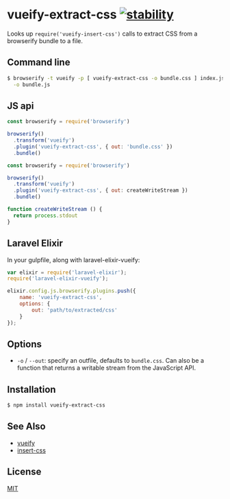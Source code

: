 # vueify-extract-css [![stability][0]][1]

Looks up `require('vueify-insert-css')` calls to extract CSS from a browserify bundle
to a file. 

## Command line
```sh
$ browserify -t vueify -p [ vueify-extract-css -o bundle.css ] index.js \
  -o bundle.js
```

## JS api
```js
const browserify = require('browserify')

browserify()
  .transform('vueify')
  .plugin('vueify-extract-css', { out: 'bundle.css' })
  .bundle()
```

```js
const browserify = require('browserify')

browserify()
  .transform('vueify')
  .plugin('vueify-extract-css', { out: createWriteStream })
  .bundle()

function createWriteStream () {
  return process.stdout
}
```

## Laravel Elixir
In your gulpfile, along with laravel-elixir-vueify:
```js
var elixir = require('laravel-elixir');
require('laravel-elixir-vueify');

elixir.config.js.browserify.plugins.push({
    name: 'vueify-extract-css',
    options: {
		out: 'path/to/extracted/css'
	}
});
```


## Options
- `-o` / `--out`: specify an outfile, defaults to `bundle.css`. Can also be a
  function that returns a writable stream from the JavaScript API.

## Installation
```sh
$ npm install vueify-extract-css
```

## See Also
- [vueify](https://github.com/vuejs/vueify)
- [insert-css](https://github.com/substack/insert-css)

## License
[MIT](https://tldrlegal.com/license/mit-license)

[0]: https://img.shields.io/badge/stability-experimental-orange.svg?style=flat-square
[1]: https://nodejs.org/api/documentation.html#documentation_stability_index